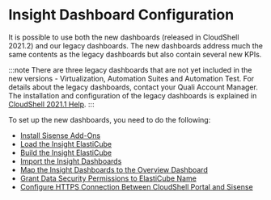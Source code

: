 # Insight Dashboard Configuration

It is possible to use both the new dashboards (released in CloudShell 2021.2) and our legacy dashboards. The new dashboards address much the same contents as the legacy dashboards but also contain several new KPIs.

:::note
There are three legacy dashboards that are not yet included in the new versions - Virtualization, Automation Suites and Automation Test. For details about the legacy dashboards, contact your Quali Account Manager. The installation and configuration of the legacy dashboards is explained in [CloudShell 2021.1 Help](https://help.quali.com/Online%20Help/2021.1/Portal/Content/CSP/BI/CS-Insight-BI.htm).
:::

To set up the new dashboards, you need to do the following:

- [Install Sisense Add-Ons](./install-addons.md)
- [Load the Insight ElastiCube](./install-sisense.md)
- [Build the Insight ElastiCube](./build-elasticube.md)
- [Import the Insight Dashboards](./import-dashboards.md)
- [Map the Insight Dashboards to the Overview Dashboard](./map-dashboards.md)
- [Grant Data Security Permissions to ElastiCube Name](./grant-permissions.md)
- [Configure HTTPS Connection Between CloudShell Portal and Sisense](./configure-https.md)